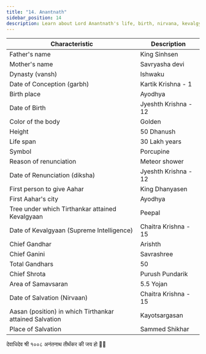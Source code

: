 ```yaml
---
title: "14. Anantnath"
sidebar_position: 14
description: Learn about Lord Anantnath's life, birth, nirvana, kevalgyan, and other important details.
---
```


| Characteristic | Description |
|---|---|
| Father's name | King Sinhsen |
| Mother's name | Savryasha devi |
| Dynasty (vansh) | Ishwaku |
| Date of Conception (garbh) | Kartik Krishna - 1 |
| Birth place | Ayodhya |
| Date of Birth | Jyeshth Krishna - 12 |
| Color of the body | Golden |
| Height | 50 Dhanush |
| Life span | 30 Lakh years |
| Symbol | Porcupine |
| Reason of renunciation | Meteor shower |
| Date of Renunciation (diksha) | Jyeshth Krishna - 12 |
| First person to give Aahar | King Dhanyasen |
| First Aahar's city | Ayodhya |
| Tree under which Tirthankar attained Kevalgyaan | Peepal |
| Date of Kevalgyaan (Supreme Intelligence) | Chaitra Krishna - 15 |
| Chief Gandhar | Arishth |
| Chief Ganini | Savrashree |
| Total Gandhars | 50 |
| Chief Shrota | Purush Pundarik |
| Area of Samavsaran | 5.5 Yojan |
| Date of Salvation (Nirvaan) | Chaitra Krishna - 15 |
| Aasan (position) in which Tirthankar attained Salvation | Kayotsargasan |
| Place of Salvation | Sammed Shikhar |

<p style={{textAlign: "center", fontWeight: 'bold'}}>देवाधिदेव श्री १००८ अनंतनाथ तीर्थंकर की जय हो 🙏🏻</p>